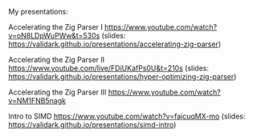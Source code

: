 My presentations:

Accelerating the Zig Parser I https://www.youtube.com/watch?v=oN8LDpWuPWw&t=530s (slides: https://validark.github.io/presentations/accelerating-zig-parser)

Accelerating the Zig Parser II https://www.youtube.com/live/FDiUKafPs0U&t=210s (slides: https://validark.github.io/presentations/hyper-optimizing-zig-parser)

Accelerating the Zig Parser III https://www.youtube.com/watch?v=NM1FNB5nagk

Intro to SIMD https://www.youtube.com/watch?v=fajcuqMX-mo (slides: https://validark.github.io/presentations/simd-intro)

